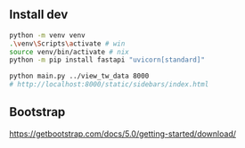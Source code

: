 

## Install dev
```bash
python -m venv venv
.\venv\Scripts\activate # win
source venv/bin/activate # nix
python -m pip install fastapi "uvicorn[standard]"

python main.py ../view_tw_data 8000
# http://localhost:8000/static/sidebars/index.html
```

## Bootstrap
https://getbootstrap.com/docs/5.0/getting-started/download/